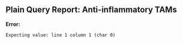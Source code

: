 ## Plain Query Report: Anti-inflammatory TAMs

**Error:**
```
Expecting value: line 1 column 1 (char 0)
```